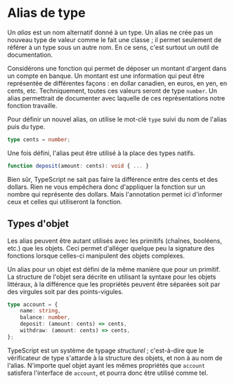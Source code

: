 # Alias de type

Un *alias* est un nom alternatif donné à un type. Un alias ne crée pas
un nouveau type de valeur comme le fait une classe ; il permet seulement
de référer à un type sous un autre nom. En ce sens, c'est surtout un
outil de documentation.

Considérons une fonction qui permet de déposer un montant d'argent dans
un compte en banque. Un montant est une information qui peut être
représentée de différentes façons : en dollar canadien, en euros, en
yen, en cents, etc. Techniquement, toutes ces valeurs seront de type
`number`. Un alias permettrait de documenter avec laquelle de ces
représentations notre fonction travaille.

Pour définir un nouvel alias, on utilise le mot-clé `type` suivi du nom
de l'alias puis du type.

```ts
type cents = number;
```

Une fois défini, l'alias peut être utilisé à la place des types natifs.

```ts
function deposit(amount: cents): void { ... }
```

Bien sûr, TypeScript ne sait pas faire la différence entre des cents et
des dollars. Rien ne vous empêchera donc d'appliquer la fonction sur un
nombre qui représente des dollars. Mais l'annotation permet ici
d'informer ceux et celles qui utiliseront la fonction.

## Types d'objet

Les alias peuvent être autant utilisés avec les primitifs (chaînes,
booléens, etc.) que les objets. Ceci permet d'alléger quelque peu la
signature des fonctions lorsque celles-ci manipulent des objets
complexes.

Un alias pour un objet est défini de la même manière que pour un
primitif. La structure de l'objet sera décrite en utilisant la syntaxe
pour les objets littéraux, à la différence que les propriétés peuvent
être séparées soit par des virgules soit par des points-vigules.

```ts
type account = { 
    name: string, 
    balance: number,
    deposit: (amount: cents) => cents,
    withdraw: (amount: cents) => cents,
};
```

TypeScript est un système de typage *structurel* ; c'est-à-dire que le
vérificateur de type s'attarde à la structure des objets, et non à au
nom de l'alias. N'importe quel objet ayant les mêmes propriétés que
`account` satisfera l'interface de `account`, et pourra donc être
utilisé comme tel.
